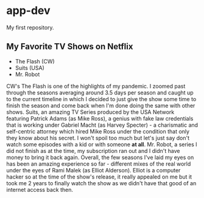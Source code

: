 # app-dev
My first repository.

## My Favorite TV Shows on Netflix
- The Flash (CW)
- Suits (USA)
- Mr. Robot

CW's The Flash is one of the highlights of my pandemic. I zoomed past through the seasons averaging around 3.5 days per season and caught up to the current timeline in which I decided to just give the show some time to finish the season and come back when I'm done doing the same with other shows.
Suits, an amazing TV Series produced by the USA Network featuring Patrick Adams (as Mike Ross), a genius with fake law credentials that is working under Gabriel Macht (as Harvey Specter) - a charismatic and self-centric attorney which hired Mike Ross under the condition that only they know about his secret. I won't spoil too much but let's just say don't watch some episodes with a kid or with someone **at all**.
Mr. Robot, a series I did not finish as at the time, my subscription ran out and I didn't have money to bring it back again. Overall, the few seasons I've laid my eyes on has been an amazing experience so far - different mixes of the real world under the eyes of Rami Malek (as Elliot Alderson). Elliot is a computer hacker so at the time of the show's release, it really appealed on me but it took me 2 years to finally watch the show as we didn't have that good of an internet access back then.
